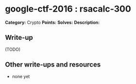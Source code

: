 # google-ctf-2016 : rsacalc-300

**Category:** Crypto
**Points:** 
**Solves:** 
**Description:**



## Write-up

(TODO)

## Other write-ups and resources

* none yet
